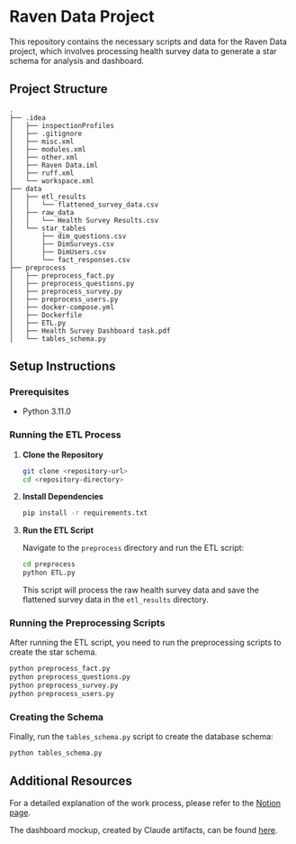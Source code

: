# Raven Data Project

This repository contains the necessary scripts and data for the Raven Data project, which involves processing health survey data to generate a star schema for analysis and dashboard.

## Project Structure

```
.
├── .idea
│   ├── inspectionProfiles
│   ├── .gitignore
│   ├── misc.xml
│   ├── modules.xml
│   ├── other.xml
│   ├── Raven Data.iml
│   ├── ruff.xml
│   └── workspace.xml
├── data
│   ├── etl_results
│   │   └── flattened_survey_data.csv
│   ├── raw_data
│   │   └── Health Survey Results.csv
│   └── star_tables
│       ├── dim_questions.csv
│       ├── DimSurveys.csv
│       ├── DimUsers.csv
│       └── fact_responses.csv
├── preprocess
│   ├── preprocess_fact.py
│   ├── preprocess_questions.py
│   ├── preprocess_survey.py
│   ├── preprocess_users.py
│   ├── docker-compose.yml
│   ├── Dockerfile
│   ├── ETL.py
│   ├── Health Survey Dashboard task.pdf
│   └── tables_schema.py
```

## Setup Instructions

### Prerequisites

- Python 3.11.0

### Running the ETL Process

1. **Clone the Repository**

   ```bash
   git clone <repository-url>
   cd <repository-directory>
   ```

2. **Install Dependencies**

   ```bash
   pip install -r requirements.txt
   ```

3. **Run the ETL Script**

   Navigate to the `preprocess` directory and run the ETL script:

   ```bash
   cd preprocess
   python ETL.py
   ```

   This script will process the raw health survey data and save the flattened survey data in the `etl_results` directory.

### Running the Preprocessing Scripts

After running the ETL script, you need to run the preprocessing scripts to create the star schema.

```bash
python preprocess_fact.py
python preprocess_questions.py
python preprocess_survey.py
python preprocess_users.py
```

### Creating the Schema

Finally, run the `tables_schema.py` script to create the database schema:

```bash
python tables_schema.py
```

## Additional Resources

For a detailed explanation of the work process, please refer to the [Notion page](https://pickle-fuel-2bd.notion.site/MindLift-Health-Survey-Dashboard-0aafabbd37ad4cedbfa9b6d3a1a1615d).

The dashboard mockup, created by Claude artifacts, can be found [here](https://claude.site/artifacts/95833586-f83c-4482-942c-0d511a13beb8).
